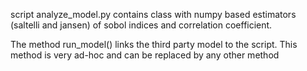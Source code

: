 script analyze_model.py contains class with numpy based estimators (saltelli and jansen) of sobol indices and correlation coefficient. 

The method run_model() links the third party model to the script. This method is very ad-hoc and can be replaced by any other method
